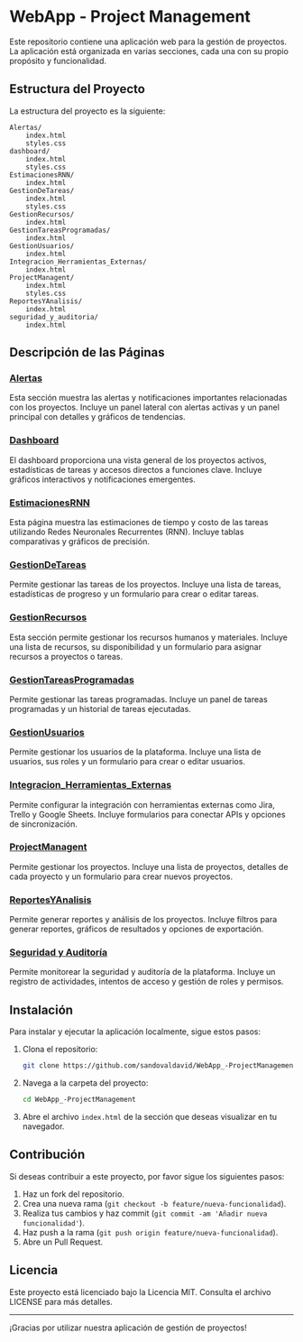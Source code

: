 
# WebApp - Project Management

Este repositorio contiene una aplicación web para la gestión de proyectos. La aplicación está organizada en varias secciones, cada una con su propio propósito y funcionalidad.

## Estructura del Proyecto

La estructura del proyecto es la siguiente:

```
Alertas/
    index.html
    styles.css
dashboard/
    index.html
    styles.css
EstimacionesRNN/
    index.html
GestionDeTareas/
    index.html
    styles.css
GestionRecursos/
    index.html
GestionTareasProgramadas/
    index.html
GestionUsuarios/
    index.html
Integracion_Herramientas_Externas/
    index.html
ProjectManagent/
    index.html
    styles.css
ReportesYAnalisis/
    index.html
seguridad_y_auditoria/
    index.html
```

## Descripción de las Páginas

### [Alertas](https://sandovaldavid.github.io/WebApp_-ProjectManagement/Alertas)
Esta sección muestra las alertas y notificaciones importantes relacionadas con los proyectos. Incluye un panel lateral con alertas activas y un panel principal con detalles y gráficos de tendencias.

### [Dashboard](https://sandovaldavid.github.io/WebApp_-ProjectManagement/dashboard)
El dashboard proporciona una vista general de los proyectos activos, estadísticas de tareas y accesos directos a funciones clave. Incluye gráficos interactivos y notificaciones emergentes.

### [EstimacionesRNN](https://sandovaldavid.github.io/WebApp_-ProjectManagement/EstimacionesRNN)
Esta página muestra las estimaciones de tiempo y costo de las tareas utilizando Redes Neuronales Recurrentes (RNN). Incluye tablas comparativas y gráficos de precisión.

### [GestionDeTareas](https://sandovaldavid.github.io/WebApp_-ProjectManagement/GestionDeTareas)
Permite gestionar las tareas de los proyectos. Incluye una lista de tareas, estadísticas de progreso y un formulario para crear o editar tareas.

### [GestionRecursos](https://sandovaldavid.github.io/WebApp_-ProjectManagement/GestionRecursos)
Esta sección permite gestionar los recursos humanos y materiales. Incluye una lista de recursos, su disponibilidad y un formulario para asignar recursos a proyectos o tareas.

### [GestionTareasProgramadas](https://sandovaldavid.github.io/WebApp_-ProjectManagement/GestionTareasProgramadas)
Permite gestionar las tareas programadas. Incluye un panel de tareas programadas y un historial de tareas ejecutadas.

### [GestionUsuarios](https://sandovaldavid.github.io/WebApp_-ProjectManagement/GestionUsuarios)
Permite gestionar los usuarios de la plataforma. Incluye una lista de usuarios, sus roles y un formulario para crear o editar usuarios.

### [Integracion_Herramientas_Externas](https://sandovaldavid.github.io/WebApp_-ProjectManagement/Integracion_Herramientas_Externas)
Permite configurar la integración con herramientas externas como Jira, Trello y Google Sheets. Incluye formularios para conectar APIs y opciones de sincronización.

### [ProjectManagent](https://sandovaldavid.github.io/WebApp_-ProjectManagement/ProjectManagent)
Permite gestionar los proyectos. Incluye una lista de proyectos, detalles de cada proyecto y un formulario para crear nuevos proyectos.

### [ReportesYAnalisis](https://sandovaldavid.github.io/WebApp_-ProjectManagement/ReportesYAnalisis)
Permite generar reportes y análisis de los proyectos. Incluye filtros para generar reportes, gráficos de resultados y opciones de exportación.

### [Seguridad y Auditoría](https://sandovaldavid.github.io/WebApp_-ProjectManagement/seguridad_y_auditoria)
Permite monitorear la seguridad y auditoría de la plataforma. Incluye un registro de actividades, intentos de acceso y gestión de roles y permisos.

## Instalación

Para instalar y ejecutar la aplicación localmente, sigue estos pasos:

1. Clona el repositorio:
    ```sh
    git clone https://github.com/sandovaldavid/WebApp_-ProjectManagement.git
    ```

2. Navega a la carpeta del proyecto:
    ```sh
    cd WebApp_-ProjectManagement
    ```

3. Abre el archivo `index.html` de la sección que deseas visualizar en tu navegador.

## Contribución

Si deseas contribuir a este proyecto, por favor sigue los siguientes pasos:

1. Haz un fork del repositorio.
2. Crea una nueva rama (`git checkout -b feature/nueva-funcionalidad`).
3. Realiza tus cambios y haz commit (`git commit -am 'Añadir nueva funcionalidad'`).
4. Haz push a la rama (`git push origin feature/nueva-funcionalidad`).
5. Abre un Pull Request.

## Licencia

Este proyecto está licenciado bajo la Licencia MIT. Consulta el archivo LICENSE para más detalles.

---

¡Gracias por utilizar nuestra aplicación de gestión de proyectos!